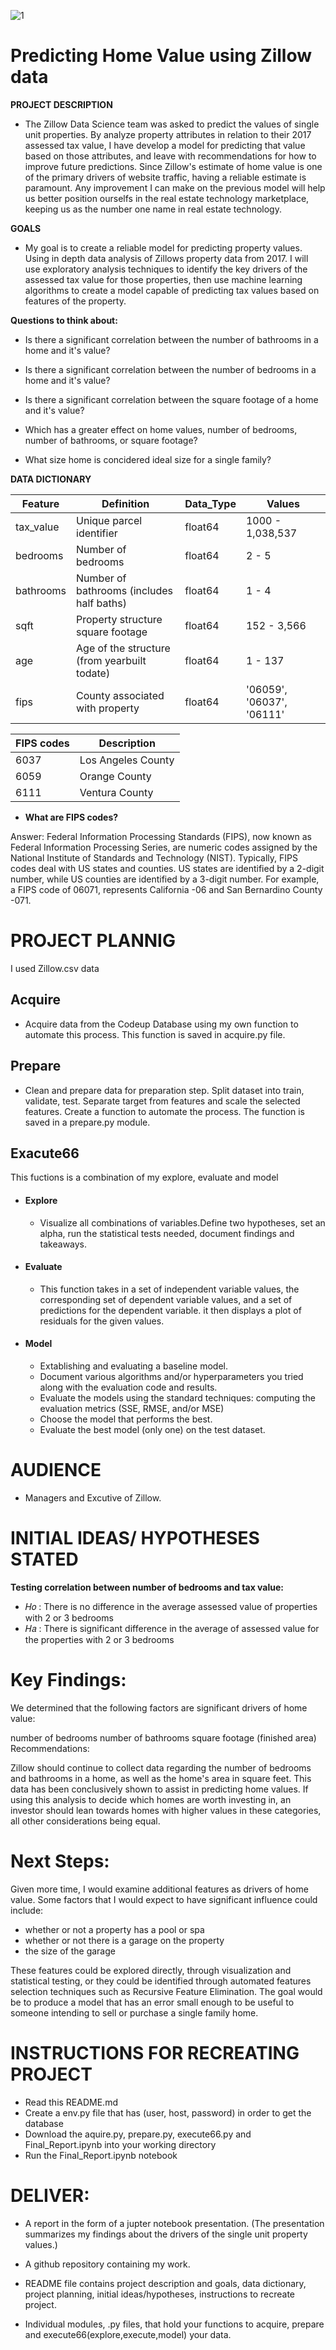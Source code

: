 
![1](https://user-images.githubusercontent.com/102172479/172487815-8c9955eb-f3da-44c0-b29a-5401d9424e2a.jpeg)

# **Predicting Home Value using Zillow data**



**PROJECT DESCRIPTION**

- The Zillow Data Science team was asked to predict the values of single unit properties. By analyze property attributes in relation to their 2017 assessed tax value, I have develop a model for predicting that value based on those attributes, and leave with recommendations for how to improve future predictions. Since Zillow's estimate of home value is one of the primary drivers of website traffic, having a reliable estimate is paramount. Any improvement I can make on the previous model will help us better position ourselfs in the real estate technology marketplace, keeping us as the number one name in real estate technology.

**GOALS**

- My goal is to create a reliable model for predicting property values. Using in depth data analysis of Zillows property data from 2017. I will use exploratory analysis techniques to identify the key drivers of the assessed tax value for those properties, then use machine learning algorithms to create a model capable of predicting tax values based on features of the property.

**Questions to think about:**

- Is there a significant correlation between the number of bathrooms in a home and it's value?

- Is there a significant correlation between the number of bedrooms in a home and it's value?

- Is there a significant correlation between the square footage of a home and it's value?

- Which has a greater effect on home values, number of bedrooms, number of bathrooms, or square footage?

- What size home is concidered ideal size for a single family? 

**DATA DICTIONARY**

| Feature    | Definition                                          | Data\_Type |   Values   |   
| ---------- | --------------------------------------------------- | ---------- | ---------- |
| tax\_value | Unique parcel identifier                            | float64    | 1000 - 1,038,537 |          
| bedrooms   | Number of bedrooms                                  | float64    |     2 - 5       |   
| bathrooms  | Number of bathrooms (includes half baths)           | float64    |     1 - 4       |
| sqft       | Property structure square footage                   | float64    |    152 - 3,566   |     
| age        | Age of the structure (from yearbuilt todate)        | float64    |      1 - 137    |
| fips       | County associated with property                     | float64    |    '06059', '06037', '06111'        |   


| FIPS codes | Description        |
| ---------- | ------------------ |
| 6037       | Los Angeles County |
| 6059       | Orange County      |
| 6111       | Ventura County     |

- **What are FIPS codes?**

Answer:
Federal Information Processing Standards (FIPS), now known as Federal Information Processing Series, are numeric codes assigned by the National Institute of Standards and Technology (NIST). Typically, FIPS codes deal with US states and counties. US states are identified by a 2-digit number, while US counties are identified by a 3-digit number. For example, a FIPS code of 06071, represents California -06 and San Bernardino County -071.


# PROJECT PLANNIG

I used Zillow.csv data

## Acquire

- Acquire data from the Codeup Database using my own function to automate this process. This function is saved in acquire.py file.

## Prepare

- Clean and prepare data for preparation step. Split dataset into train, validate, test. Separate target from features and scale the selected features. Create a function to automate the process. The function is saved in a prepare.py module.

## Exacute66

This fuctions is a combination of my explore, evaluate and model

- #### Explore

    - Visualize all combinations of variables.Define two hypotheses, set an alpha, run the statistical tests needed, document findings and takeaways.

- #### Evaluate

    - This function takes in a set of independent variable values, the corresponding set of dependent variable values, and a set of predictions for the dependent variable. it then displays a plot of residuals for the given values. 

- #### Model

    - Extablishing and evaluating a baseline model.
    - Document various algorithms and/or hyperparameters you tried along with the evaluation code and results.
    - Evaluate the models using the standard techniques: computing the evaluation metrics (SSE, RMSE, and/or MSE)
    - Choose the model that performs the best.
    - Evaluate the best model (only one) on the test dataset.

# AUDIENCE

- Managers and Excutive of Zillow.

# INITIAL IDEAS/ HYPOTHESES STATED

**Testing correlation between number of bedrooms and tax value:**

- 𝐻𝑜 : There is no difference in the average assessed value of properties with 2 or 3 bedrooms 
- 𝐻𝑎 : There is significant difference in the average of assessed value for the properties with 2 or 3 bedrooms 

# Key Findings:

We determined that the following factors are significant drivers of home value:

number of bedrooms
number of bathrooms
square footage (finished area)
Recommendations:

Zillow should continue to collect data regarding the number of bedrooms and bathrooms in a home, as well as the home's area in square feet. This data has been conclusively shown to assist in predicting home values. If using this analysis to decide which homes are worth investing in, an investor should lean towards homes with higher values in these categories, all other considerations being equal.

# Next Steps:

Given more time, I would examine additional features as drivers of home value. Some factors that I would expect to have significant influence could include:

- whether or not a property has a pool or spa
- whether or not there is a garage on the property
- the size of the garage

These features could be explored directly, through visualization and statistical testing, or they could be identified through automated features selection techniques such as Recursive Feature Elimination. The goal would be to produce a model that has an error small enough to be useful to someone intending to sell or purchase a single family home.

# INSTRUCTIONS FOR RECREATING PROJECT

 - Read this README.md
 - Create a env.py file that has (user, host, password) in order to get the database
 - Download the aquire.py, prepare.py, execute66.py and Final_Report.ipynb into your working directory
 - Run the Final_Report.ipynb notebook

# DELIVER:

- A report in the form of a jupter notebook presentation. (The presentation summarizes my findings about the drivers of the single unit property values.)

- A github repository containing my work.

- README file contains project description and goals, data dictionary, project planning, initial ideas/hypotheses, instructions to recreate project.

- Individual modules, .py files, that hold your functions to acquire, prepare and execute66(explore,execute,model) your data.
